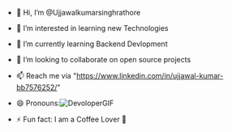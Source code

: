 - 👋 Hi, I’m @Ujjawalkumarsinghrathore
- 👀 I’m interested in learning new Technologies 
- 🌱 I’m currently learning Backend Devlopment
- 💞️ I’m looking to collaborate on open source projects
- 📫 Reach me via "https://www.linkedin.com/in/ujjawal-kumar-bb7576252/"
- 😄 Pronouns:![DevoloperGIF](https://github.com/user-attachments/assets/5be4e012-9641-4907-b789-8e56bd75079c)
 
- ⚡ Fun fact: I am a Coffee Lover 🍵

<!---
Ujjawalkumarsinghrathore/Ujjawalkumarsinghrathore is a ✨ special ✨ repository because its `README.md` (this file) appears on your GitHub profile.
You can click the Preview link to take a look at your changes.
--->

